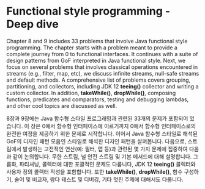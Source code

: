 # Functional style programming - Deep dive

Chapter 8 and 9 includes 33 problems that involve Java functional style programming. The chapter starts with a problem meant to provide a complete journey from 0 to functional interfaces. It continues with a suite of design patterns from GoF interpreted in Java functional style. Next, we focus on several problems that involves classical operations encountered in streams (e.g., filter, map, etc), we discuss infinite streams, null-safe streams and default methods. A comprehensive list of problems covers grouping, partitioning, and collectors, including JDK 12 **teeing()** collector and writing a custom collector. In addition, **takeWhile()**, **dropWhile()**, composing functions, predicates and comparators, testing and debugging lambdas, and other cool topics are discussed as well.

8장과 9장에는 Java 함수형 스타일 프로그래밍과 관련된 33개의 문제가 포함되어 있습니다. 이 장은 0에서 함수형 인터페이스에 이르기까지 0에서 함수형 인터페이스로의 완전한 여정을 제공하기 위한 문제로 시작합니다. 이어서 Java 함수형 스타일로 해석된 GoF의 디자인 패턴 모음인 스타일로 해석한 디자인 패턴을 살펴봅니다. 다음으로, 스트림에서 발생하는 고전적인 연산(예: 필터, 맵 등)과 관련된 몇 가지 문제에 집중하여 다음과 같이 논의합니다. 무한 스트림, 널 안전 스트림 및 기본 메서드에 대해 설명합니다. 그룹화, 파티셔닝, 콜렉터에 대한 포괄적인 문제도 다룹니다, JDK 12 **teeing()** 콜렉터와 사용자 정의 콜렉터 작성을 포함합니다. 또한 **takeWhile()**, **dropWhile()**, 함수 구성하기, 술어 및 비교자, 람다 테스트 및 디버깅, 기타 멋진 주제에 대해서도 다룹니다.

